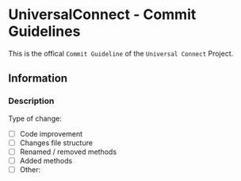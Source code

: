# UniversalConnect - Commit Guidelines
This is the offical `Commit Guideline` of the `Universal Connect` Project.

## Information

### Description
Type of change:
- [ ] Code improvement
- [ ] Changes file structure
- [ ] Renamed / removed methods
- [ ] Added methods
- [ ] Other:
